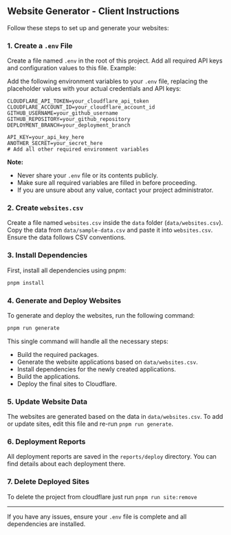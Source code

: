## Website Generator - Client Instructions

Follow these steps to set up and generate your websites:

### 1. Create a `.env` File
Create a file named `.env` in the root of this project. Add all required API keys and configuration values to this file. Example:

Add the following environment variables to your `.env` file, replacing the placeholder values with your actual credentials and API keys:

```
CLOUDFLARE_API_TOKEN=your_cloudflare_api_token
CLOUDFLARE_ACCOUNT_ID=your_cloudflare_account_id
GITHUB_USERNAME=your_github_username
GITHUB_REPOSITORY=your_github_repository
DEPLOYMENT_BRANCH=your_deployment_branch

API_KEY=your_api_key_here
ANOTHER_SECRET=your_secret_here
# Add all other required environment variables
```

**Note:**  
- Never share your `.env` file or its contents publicly.
- Make sure all required variables are filled in before proceeding.
- If you are unsure about any value, contact your project administrator.

### 2. Create `websites.csv`
Create a file named `websites.csv` inside the `data` folder (`data/websites.csv`). Copy the data from `data/sample-data.csv` and paste it into `websites.csv`. Ensure the data follows CSV conventions.

### 3. Install Dependencies
First, install all dependencies using pnpm:

```bash
pnpm install
```

### 4. Generate and Deploy Websites
To generate and deploy the websites, run the following command:

```bash
pnpm run generate
```

This single command will handle all the necessary steps:
- Build the required packages.
- Generate the website applications based on `data/websites.csv`.
- Install dependencies for the newly created applications.
- Build the applications.
- Deploy the final sites to Cloudflare.


### 5. Update Website Data
The websites are generated based on the data in `data/websites.csv`. To add or update sites, edit this file and re-run `pnpm run generate`.

### 6. Deployment Reports
All deployment reports are saved in the `reports/deploy` directory. You can find details about each deployment there.

### 7. Delete Deployed Sites
To delete the project from cloudflare just run `pnpm run site:remove`

---
If you have any issues, ensure your `.env` file is complete and all dependencies are installed.
